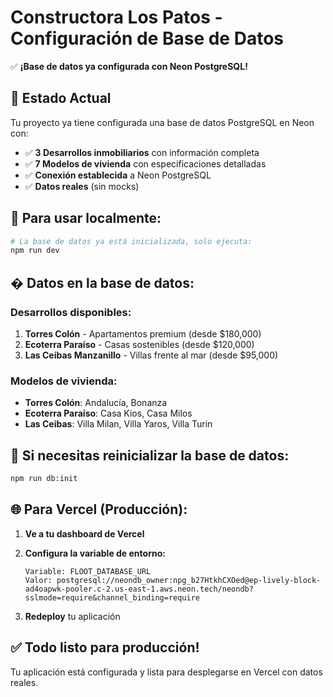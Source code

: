 # Constructora Los Patos - Configuración de Base de Datos

✅ **¡Base de datos ya configurada con Neon PostgreSQL!**

## 🎉 Estado Actual

Tu proyecto ya tiene configurada una base de datos PostgreSQL en Neon con:

- ✅ **3 Desarrollos inmobiliarios** con información completa
- ✅ **7 Modelos de vivienda** con especificaciones detalladas  
- ✅ **Conexión establecida** a Neon PostgreSQL
- ✅ **Datos reales** (sin mocks)

## 🚀 Para usar localmente:

```bash
# La base de datos ya está inicializada, solo ejecuta:
npm run dev
```

## � Datos en la base de datos:

### Desarrollos disponibles:
1. **Torres Colón** - Apartamentos premium (desde $180,000)
2. **Ecoterra Paraíso** - Casas sostenibles (desde $120,000)  
3. **Las Ceibas Manzanillo** - Villas frente al mar (desde $95,000)

### Modelos de vivienda:
- **Torres Colón**: Andalucía, Bonanza
- **Ecoterra Paraíso**: Casa Kios, Casa Milos
- **Las Ceibas**: Villa Milan, Villa Yaros, Villa Turin

## 🔧 Si necesitas reinicializar la base de datos:

```bash
npm run db:init
```

## 🌐 Para Vercel (Producción):

1. **Ve a tu dashboard de Vercel**
2. **Configura la variable de entorno:**
   ```
   Variable: FLOOT_DATABASE_URL
   Valor: postgresql://neondb_owner:npg_b27HtkhCXOed@ep-lively-block-ad4oapwk-pooler.c-2.us-east-1.aws.neon.tech/neondb?sslmode=require&channel_binding=require
   ```

3. **Redeploy** tu aplicación

## ✅ Todo listo para producción!

Tu aplicación está configurada y lista para desplegarse en Vercel con datos reales.

